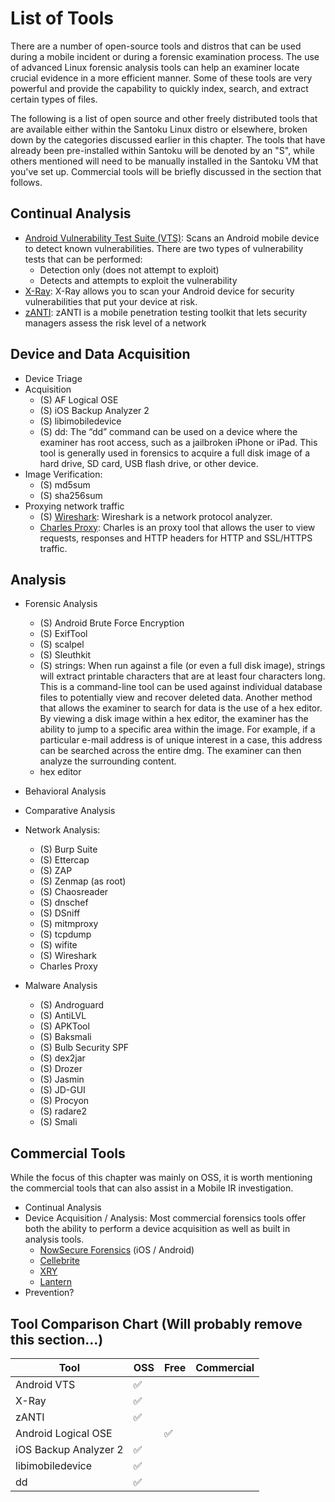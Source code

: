 # List of Tools

There are a number of open-source tools and distros that can be used during a mobile incident or during a forensic examination process.  The use of advanced Linux forensic analysis tools can help an examiner locate crucial evidence in a more efficient manner. Some of these tools are very powerful and provide the capability to quickly index, search, and extract certain types of files.

The following is a list of open source and other freely distributed tools that are available either within the Santoku Linux distro or elsewhere, broken down by the categories discussed earlier in this chapter. The tools that have already been pre-installed within Santoku will be denoted by an "S", while others mentioned will need to be manually installed in the Santoku VM that you've set up. Commercial tools will be briefly discussed in the section that follows.

## Continual Analysis
* [Android Vulnerability Test Suite (VTS)](https://github.com/nowsecure/android-vts): Scans an Android mobile device to detect known vulnerabilities. There are two types of vulnerability tests that can be performed:
  * Detection only (does not attempt to exploit)
  * Detects and attempts to exploit the vulnerability
* [X-Ray](https://labs.duosecurity.com/xray): X-Ray allows you to scan your Android device for security vulnerabilities that put your device at risk. 
* [zANTI](https://github.com/Zimperium/zanti_plugins): zANTI is a mobile penetration testing toolkit that lets security managers assess the risk level of a network 


## Device and Data Acquisition
* Device Triage
* Acquisition
  * (S) AF Logical OSE
  * (S) iOS Backup Analyzer 2
  * (S) libimobiledevice
  * (S) dd:  The “dd” command can be used on a device where the examiner has root access, such as a jailbroken iPhone or iPad. This tool is generally used in forensics to acquire a full disk image of a hard drive, SD card, USB flash drive, or other device. 
* Image Verification: 
  * (S) md5sum
  * (S) sha256sum
* Proxying network traffic
  * (S) [Wireshark](https://www.wireshark.org/): Wireshark is a network protocol analyzer.
  * [Charles Proxy](https://www.charlesproxy.com/): Charles is an proxy tool that allows the user to view requests, responses and HTTP headers for HTTP and SSL/HTTPS traffic. 

## Analysis
* Forensic Analysis
  * (S) Android Brute Force Encryption
  * (S) ExifTool
  * (S) scalpel
  * (S) Sleuthkit
  * (S) strings:  When run against a file (or even a full disk image), strings will extract printable characters that are at least four characters long. This is a command-line tool can be used against individual database files to potentially view and recover deleted data. Another method that allows the examiner to search for data is the use of a hex editor. By viewing a disk image within a hex editor, the examiner has the ability to jump to a specific area within the image. For example, if a particular e-mail address is of unique interest in a case, this address can be searched across the entire dmg. The examiner can then analyze the surrounding content.
  * hex editor
* Behavioral Analysis
* Comparative Analysis
* Network Analysis:
  * (S) Burp Suite
  * (S) Ettercap
  * (S) ZAP
  * (S) Zenmap (as root)
  * (S) Chaosreader
  * (S) dnschef
  * (S) DSniff
  * (S) mitmproxy
  * (S) tcpdump
  * (S) wifite
  * (S) Wireshark
  * Charles Proxy

* Malware Analysis
  * (S) Androguard
  * (S) AntiLVL
  * (S) APKTool
  * (S) Baksmali
  * (S) Bulb Security SPF
  * (S) dex2jar
  * (S) Drozer
  * (S) Jasmin
  * (S) JD-GUI
  * (S) Procyon
  * (S) radare2
  * (S) Smali

## Commercial Tools
While the focus of this chapter was mainly on OSS, it is worth mentioning the commercial tools that can also assist in a Mobile IR investigation. 

* Continual Analysis
* Device Acquisition / Analysis:  Most commercial forensics tools offer both the ability to perform a device acquisition as well as built in analysis tools.
  * [NowSecure Forensics](https://www.nowsecure.com/forensics/) (iOS / Android)
  * [Cellebrite](http://www.cellebrite.com/Mobile-forensics)
  * [XRY](https://www.msab.com/products/xry/)
  * [Lantern](https://katanaforensics.com/products/)
* Prevention?

## Tool Comparison Chart (Will probably remove this section...)

Tool | OSS | Free | Commercial
------------ | ------------- | ------------- | -------------
Android VTS | :white_check_mark: | |
X-Ray | :white_check_mark: | |
zANTI | :white_check_mark: | |
Android Logical OSE |  | :white_check_mark: |
iOS Backup Analyzer 2 | :white_check_mark: | |  
libimobiledevice | :white_check_mark: | |
dd | :white_check_mark: | |

